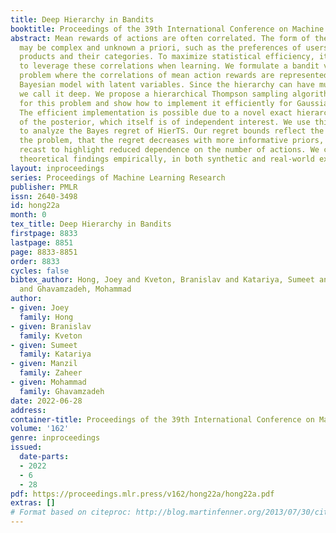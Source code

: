 ```yaml
---
title: Deep Hierarchy in Bandits
booktitle: Proceedings of the 39th International Conference on Machine Learning
abstract: Mean rewards of actions are often correlated. The form of these correlations
  may be complex and unknown a priori, such as the preferences of users for recommended
  products and their categories. To maximize statistical efficiency, it is important
  to leverage these correlations when learning. We formulate a bandit variant of this
  problem where the correlations of mean action rewards are represented by a hierarchical
  Bayesian model with latent variables. Since the hierarchy can have multiple layers,
  we call it deep. We propose a hierarchical Thompson sampling algorithm (HierTS)
  for this problem and show how to implement it efficiently for Gaussian hierarchies.
  The efficient implementation is possible due to a novel exact hierarchical representation
  of the posterior, which itself is of independent interest. We use this exact posterior
  to analyze the Bayes regret of HierTS. Our regret bounds reflect the structure of
  the problem, that the regret decreases with more informative priors, and can be
  recast to highlight reduced dependence on the number of actions. We confirm these
  theoretical findings empirically, in both synthetic and real-world experiments.
layout: inproceedings
series: Proceedings of Machine Learning Research
publisher: PMLR
issn: 2640-3498
id: hong22a
month: 0
tex_title: Deep Hierarchy in Bandits
firstpage: 8833
lastpage: 8851
page: 8833-8851
order: 8833
cycles: false
bibtex_author: Hong, Joey and Kveton, Branislav and Katariya, Sumeet and Zaheer, Manzil
  and Ghavamzadeh, Mohammad
author:
- given: Joey
  family: Hong
- given: Branislav
  family: Kveton
- given: Sumeet
  family: Katariya
- given: Manzil
  family: Zaheer
- given: Mohammad
  family: Ghavamzadeh
date: 2022-06-28
address:
container-title: Proceedings of the 39th International Conference on Machine Learning
volume: '162'
genre: inproceedings
issued:
  date-parts:
  - 2022
  - 6
  - 28
pdf: https://proceedings.mlr.press/v162/hong22a/hong22a.pdf
extras: []
# Format based on citeproc: http://blog.martinfenner.org/2013/07/30/citeproc-yaml-for-bibliographies/
---
```

